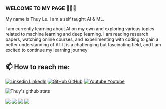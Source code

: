 ### WELCOME TO MY PAGE 👋👋👋
My name is Thuy Le. I am a self taught AI & ML.

I am currently learning about AI on my own and exploring various topics related to machine learning and deep learning. I am reading research papers, watching online courses, and experimenting with coding to gain a better understanding of AI. It is a challenging but fascinating field, and I am excited to continue my learning journey<br>
## 📫 How to reach me: 

[![Linkedin](https://i.stack.imgur.com/gVE0j.png) LinkedIn](https://www.linkedin.com/in/lethuyit/) [![GitHub](https://i.stack.imgur.com/tskMh.png) GitHub](https://github.com/Thuylt185411) [![Youtube](https://github.com/uvipen/introduction/blob/main/Youtube.png) Youtube]()



![Thuy's github stats](https://github-readme-stats-thuylt185411.vercel.app/api?username=Thuylt185411&show_icons=true&theme=tokyonight&hide=contribs,prs,issues)

<a href="https://github.com/Thuylt185411/OCR_excercise/">
  <!-- Change the `github-readme-stats.anuraghazra1.vercel.app` to `github-readme-stats.vercel.app`  -->
  <img align="center" src="https://github-readme-stats.anuraghazra1.vercel.app/api/pin/?username=Thuylt185411&repo=OCR_excercise&theme=radical" />
</a>    
<a href="linkrepo">
  <!-- Change the `github-readme-stats.anuraghazra1.vercel.app` to `github-readme-stats.vercel.app`  -->
  <img align="center" src="https://github-readme-stats.anuraghazra1.vercel.app/api/pin/?username=Thuylt185411&repo= namerepo &theme=merko" />
</a>

<a href="linkrepo">
  <!-- Change the `github-readme-stats.anuraghazra1.vercel.app` to `github-readme-stats.vercel.app`  -->
  <img align="center" src="https://github-readme-stats.anuraghazra1.vercel.app/api/pin/?username=Thuylt185411&repo=namerepo&theme=gruvbox" />
</a>    
<a href="linkrepo">
  <!-- Change the `github-readme-stats.anuraghazra1.vercel.app` to `github-readme-stats.vercel.app`  -->
  <img align="center" src="https://github-readme-stats.anuraghazra1.vercel.app/api/pin/?username=Thuylt185411&repo=namerepo&theme=dark" />
</a>

